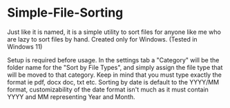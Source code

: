# Simple-File-Sorting
Just like it is named, it is a simple utility to sort files for anyone like me who are lazy to sort files by hand.
Created only for Windows. (Tested in Windows 11)

Setup is required before usage.  In the settings tab a "Category" will be the folder name for the "Sort by File Types", and
simply assign the file type that will be moved to that category.  Keep in mind that you must type exactly the format ie pdf, docx
doc, txt etc. Sorting by date is default to the YYYY/MM format, customizability of the date format isn't much as it must contain
YYYY and MM representing Year and Month.
